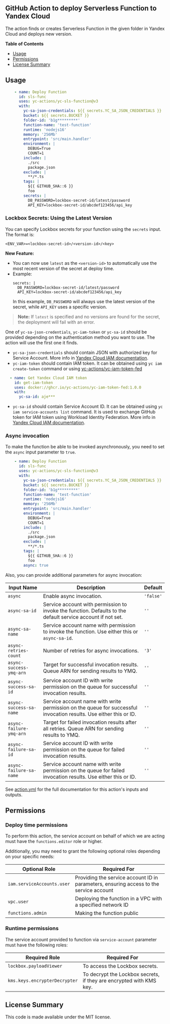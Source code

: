 ## GitHub Action to deploy Serverless Function to Yandex Cloud

The action finds or creates Serverless Function in the given folder in Yandex Cloud and deploys new version.

**Table of Contents**

<!-- toc -->

- [Usage](#usage)
- [Permissions](#permissions)
- [License Summary](#license-summary)

<!-- tocstop -->

## Usage

```yaml
    - name: Deploy Function
      id: sls-func
      uses: yc-actions/yc-sls-function@v3
      with:
        yc-sa-json-credentials: ${{ secrets.YC_SA_JSON_CREDENTIALS }}
        bucket: ${{ secrets.BUCKET }}
        folder-id: 'b1g*********'
        function-name: 'test-function'
        runtime: 'nodejs16'
        memory: '256Mb'
        entrypoint: 'src/main.handler'
        environment: |
          DEBUG=True
          COUNT=1
        include: |
          ./src
          package.json
        exclude: |
          **/*.ts
        tags: |
          ${{ GITHUB_SHA::6 }}
          foo
        secrets: |
          DB_PASSWORD=lockbox-secret-id/latest/password
          API_KEY=lockbox-secret-id/abcdef123456/api_key
```

### Lockbox Secrets: Using the Latest Version

You can specify Lockbox secrets for your function using the `secrets` input. The format is:

```
<ENV_VAR>=<lockbox-secret-id>/<version-id>/<key>
```

**New Feature:**
- You can now use `latest` as the `<version-id>` to automatically use the most recent version of the secret at deploy time.
- Example:
  ```
  secrets: |
    DB_PASSWORD=lockbox-secret-id/latest/password
    API_KEY=lockbox-secret-id/abcdef123456/api_key
  ```
  In this example, `DB_PASSWORD` will always use the latest version of the secret, while `API_KEY` uses a specific version.

> **Note:** If `latest` is specified and no versions are found for the secret, the deployment will fail with an error.

One of `yc-sa-json-credentials`, `yc-iam-token` or `yc-sa-id` should be provided depending on the authentication method
you
want to use. The action will use the first one it finds.

* `yc-sa-json-credentials` should contain JSON with authorized key for Service Account. More info
  in [Yandex Cloud IAM documentation](https://yandex.cloud/en/docs/iam/operations/authentication/manage-authorized-keys#cli_1).
* `yc-iam-token` should contain IAM token. It can be obtained using `yc iam create-token` command or using
  [yc-actions/yc-iam-token-fed](https://github.com/yc-actions/yc-iam-token-fed)

```yaml
  - name: Get Yandex Cloud IAM token
    id: get-iam-token
    uses: docker://ghcr.io/yc-actions/yc-iam-token-fed:1.0.0
    with:
      yc-sa-id: aje***
```

* `yc-sa-id` should contain Service Account ID. It can be obtained using `yc iam service-accounts list` command. It is
  used to exchange GitHub token for IAM token using Workload Identity Federation. More info
  in [Yandex Cloud IAM documentation](https://yandex.cloud/ru/docs/iam/concepts/workload-identity).

### Async invocation

To make the function be able to be invoked asynchronously, you need to set the `async` input parameter to `true`.

```yaml
    - name: Deploy Function
      id: sls-func
      uses: yc-actions/yc-sls-function@v3
      with:
        yc-sa-json-credentials: ${{ secrets.YC_SA_JSON_CREDENTIALS }}
        bucket: ${{ secrets.BUCKET }}
        folder-id: 'b1g*********'
        function-name: 'test-function'
        runtime: 'nodejs16'
        memory: '256Mb'
        entrypoint: 'src/main.handler'
        environment: |
          DEBUG=True
          COUNT=1
        include: |
          ./src
          package.json
        exclude: |
          **/*.ts
        tags: |
          ${{ GITHUB_SHA::6 }}
          foo
        async: true
```

Also, you can provide additional parameters for async invocation:

| **Input Name**          | **Description**                                                                                                   | **Default** |
|-------------------------|-------------------------------------------------------------------------------------------------------------------|-------------|
| `async`                 | Enable async invocation.                                                                                          | `'false'`   |
| `async-sa-id`           | Service account with permission to invoke the function. Defaults to the default service account if not set.       | `''`        |
| `async-sa-name`         | Service account name with permission to invoke the function. Use either this or `async-sa-id`.                    | `''`        |
| `async-retries-count`   | Number of retries for async invocations.                                                                          | `'3'`       |
| `async-success-ymq-arn` | Target for successful invocation results. Queue ARN for sending results to YMQ.                                   | `''`        |
| `async-success-sa-id`   | Service account ID with write permission on the queue for successful invocation results.                          | `''`        |
| `async-success-sa-name` | Service account name with write permission on the queue for successful invocation results. Use either this or ID. | `''`        |
| `async-failure-ymq-arn` | Target for failed invocation results after all retries. Queue ARN for sending results to YMQ.                     | `''`        |
| `async-failure-sa-id`   | Service account ID with write permission on the queue for failed invocation results.                              | `''`        |
| `async-failure-sa-name` | Service account name with write permission on the queue for failed invocation results. Use either this or ID.     | `''`        |

See [action.yml](action.yml) for the full documentation for this action's inputs and outputs.

## Permissions

### Deploy time permissions

To perform this action, the service account on behalf of which we are acting must have
the `functions.editor` role or higher.

Additionally, you may need to grant the following optional roles depending on your specific needs:

| Optional Role              | Required For                                                                           |
|----------------------------|----------------------------------------------------------------------------------------|
| `iam.serviceAccounts.user` | Providing the service account ID in parameters, ensuring access to the service account |
| `vpc.user`                 | Deploying the function in a VPC with a specified network ID                            |
| `functions.admin`          | Making the function public                                                             |

### Runtime permissions

The service account provided to function via `service-account` parameter must have the following roles:

| Required Role                 | Required For                                                        |
|-------------------------------|---------------------------------------------------------------------|
| `lockbox.payloadViewer`       | To access the Lockbox secrets.                                      |
| `kms.keys.encrypterDecrypter` | To decrypt the Lockbox secrets, if they are encrypted with KMS key. |

## License Summary

This code is made available under the MIT license.
